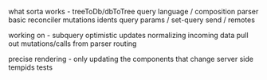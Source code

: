 what sorta works -
treeToDb/dbToTree
query language / composition
parser
basic reconciler
mutations
idents
query params / set-query
send / remotes

working on -
subquery
optimistic updates
normalizing incoming data
pull out mutations/calls from parser
routing

precise rendering - only updating the components that change
server side
tempids
tests

